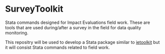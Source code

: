 # SurveyToolkit
Stata commands designed for Impact Evaluations field work. These are tools that are used during/after a survey in the field for data quality monitoring.   

This repositry will be used to develop a Stata package similar to [ietoolkit](https://github.com/worldbank/ietoolkit) but it will consist Stata commands related to field work.
